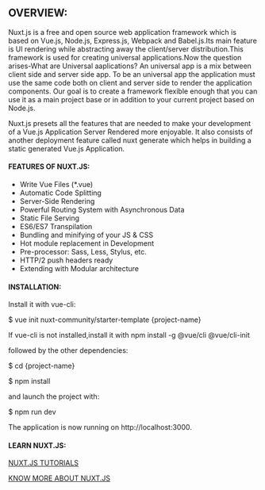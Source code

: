 ## OVERVIEW:

Nuxt.js is a free and open source web application framework which is based on Vue.js, Node.js, Express.js, Webpack and Babel.js.Its main feature is UI rendering while abstracting away the client/server distribution.This framework is used for creating universal applications.Now the question arises-What are Universal aaplications? An universal app is a mix between client side and server side app. To be an universal app the application must use the same code both on client and server side to render the application components.
Our goal is to create a framework flexible enough that you can use it as a main project base or in addition to your current project based on Node.js.

Nuxt.js presets all the features that are needed to make your development of a Vue.js Application Server Rendered more enjoyable. It also consists of another deployment feature called nuxt generate which helps in building a static generated Vue.js Application.

#### FEATURES OF NUXT.JS:
- Write Vue Files (*.vue)
- Automatic Code Splitting
- Server-Side Rendering
- Powerful Routing System with Asynchronous Data
- Static File Serving
- ES6/ES7 Transpilation
- Bundling and minifying of your JS & CSS
- Hot module replacement in Development
- Pre-processor: Sass, Less, Stylus, etc.
- HTTP/2 push headers ready
- Extending with Modular architecture

#### INSTALLATION:
Install it with vue-cli:

$ vue init nuxt-community/starter-template {project-name}

If vue-cli is not installed,install it with npm install -g @vue/cli @vue/cli-init

followed by the other dependencies:

$ cd {project-name}

$ npm install

and launch the project with:

$ npm run dev

The application is now running on  http://localhost:3000.

#### LEARN NUXT.JS:

[NUXT.JS TUTORIALS](https://frontendmasters.com/courses/vue/introducing-nuxt-js/)

[KNOW MORE ABOUT NUXT.JS](https://scotch.io/tutorials/build-a-server-side-rendered-vue-app-with-nuxtjs)

